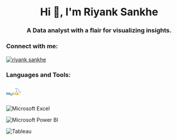 <h1 align="center">Hi 👋, I'm Riyank Sankhe</h1>
<h3 align="center">A Data analyst with a flair for visualizing insights.</h3>


<h3 align="left">Connect with me:</h3>
<p align="left">
<a href="https://linkedin.com/in/riyanksankhe" target="blank"><img align="center" src="https://raw.githubusercontent.com/rahuldkjain/github-profile-readme-generator/master/src/images/icons/Social/linked-in-alt.svg" alt="riyank sankhe" height="30" width="40" /></a>
</p>

<h3 align="left">Languages and Tools:</h3>
<p align="left"> <a href="https://www.mysql.com/" target="_blank" rel="noreferrer"> <img src="https://raw.githubusercontent.com/devicons/devicon/master/icons/mysql/mysql-original-wordmark.svg" alt="mysql" width="40" height="40"/> </a> </p>

<p align="left"> <img src="https://github.com/riyanksankhe/riyanksankhe/assets/138203213/768cd396-ca00-403b-8726-46858f12e026" alt="Microsoft Excel" width="40" height="40"/> </a> </p>

<p align="left"> <img src="https://github.com/riyanksankhe/riyanksankhe/assets/138203213/ee7557d2-e212-4124-b74e-01162c54c98f" alt="Microsoft Power BI" width="40" height="40"/> </a> </p>

<p align="left"> <img src="https://github.com/riyanksankhe/riyanksankhe/assets/138203213/ed8ef1a1-ac1b-47ab-ba16-e1ff08b0eba5" alt="Tableau" width="40" height="40"/> </a> </p>
